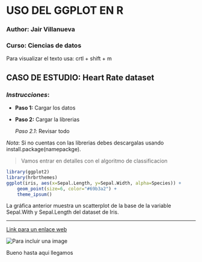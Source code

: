 # USO DEL GGPLOT EN R
### Author: Jair Villanueva
### Curso: Ciencias de datos
Para visualizar el texto usa: crtl + shift + m
## CASO DE ESTUDIO: Heart Rate dataset
### *Instrucciones*:
*  **Paso 1:** Cargar los datos
* **Paso 2:** Cargar la librerias

    *Paso 2.1*: Revisar todo

*Nota*: Si no cuentas con las librerias debes descargalas usando
install.package(namepackge).

> Vamos entrar en detalles con el algoritmo de classificacion

```r
library(ggplot2)
library(hrbrthemes)
ggplot(iris, aes(x=Sepal.Length, y=Sepal.Width, alpha=Species)) +
    geom_point(size=6, color="#69b3a2") +
    theme_ipsum()
```

La gráfica anterior muestra un scatterplot de la base de la variable Sepal.With
y Sepal.Length del dataset de Iris.

---------------
[Link para un enlace web](https://youtube.com)

![Para incluir una image](https://th.bing.com/th/id/OIP.cv-0o3NRrSA75YNfM6z87AHaFm?pid=Api&w=740&h=560&rs=1)

Bueno hasta aqui llegamos
